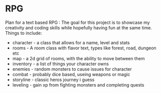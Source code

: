 # RPG

Plan for a text based RPG :
The goal for this project is to showcase my creativity and coding skills while hopefully having fun at the same time.
Things to include:
* character - a class that allows for a name, level and stats
* rooms - A room class with flavor text, types like forest, road, dungeon etc
* map - a 2d grid of rooms, with the ability to move between them
* inventory - a list of things your character owns 
* enemies - random monsters to cause issues for character
* combat - probably dice based, useing weapons or magic
* storyline - classic heros journey i guess
* leveling - gain xp from fighting monsters and completing quests


